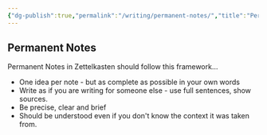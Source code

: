 ```yaml
---
{"dg-publish":true,"permalink":"/writing/permanent-notes/","title":"Permanent Notes","tags":["zettelkasten","learning","notes"],"noteIcon":""}
---
```



## Permanent Notes

Permanent Notes in Zettelkasten should follow this framework…

- One idea per note - but as complete as possible in your own words
- Write as if you are writing for someone else - use full sentences, show sources.
- Be precise, clear and brief
- Should be understood even if you don't know the context it was taken from.
